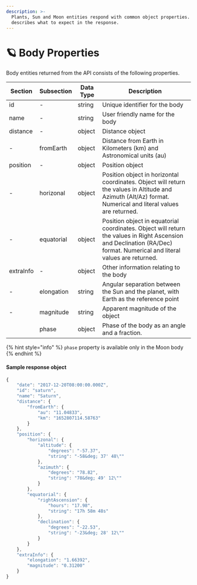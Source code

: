 ```yaml
---
description: >-
  Plants, Sun and Moon entities respond with common object properties. This page
  describes what to expect in the response.
---
```


# 🪐 Body Properties

Body entities returned from the API consists of the following properties.

| **Section** | **Subsection** | **Data Type** | **Description**                                                                                                                                                         |
| ----------- | -------------- | ------------- | ----------------------------------------------------------------------------------------------------------------------------------------------------------------------- |
| id          | -              | string        | Unique identifier for the body                                                                                                                                          |
| name        | -              | string        | User friendly name for the body                                                                                                                                         |
| distance    | -              | object        | Distance object                                                                                                                                                         |
| -           | fromEarth      | object        | Distance from Earth in Kilometers (km) and Astronomical units (au)                                                                                                      |
| position    | -              | object        | Position object                                                                                                                                                         |
| -           | horizonal      | object        | Position object in horizontal coordinates. Object will return the values in Altitude and Azimuth (Alt/Az) format. Numerical and literal values are returned.            |
| -           | equatorial     | object        | Position object in equatorial coordinates. Object will return the values in Right Ascension and Declination (RA/Dec) format. Numerical and literal values are returned. |
| extraInfo   | -              | object        | Other information relating to the body                                                                                                                                  |
| -           | elongation     | string        | Angular separation between the Sun and the planet, with Earth as the reference point                                                                                    |
| -           | magnitude      | string        | Apparent magnitude of the object                                                                                                                                        |
|             | phase          | object        | Phase of the body as an angle and a fraction.                                                                                                                           |

{% hint style="info" %}
`phase` property is available only in the Moon body&#x20;
{% endhint %}

#### Sample response object

```javascript
{
    "date": "2017-12-20T08:00:00.000Z",
    "id": "saturn",
    "name": "Saturn",
    "distance": {
        "fromEarth": {
            "au": "11.04833",
            "km": "1652807114.58763"
        }
    },
    "position": {
        "horizonal": {
            "altitude": {
                "degrees": "-57.37",
                "string": "-58&deg; 37' 48\""
            },
            "azimuth": {
                "degrees": "78.82",
                "string": "78&deg; 49' 12\""
            }
        },
        "equatorial": {
            "rightAscension": {
                "hours": "17.98",
                "string": "17h 58m 48s"
            },
            "declination": {
                "degrees": "-22.53",
                "string": "-23&deg; 28' 12\""
            }
        }
    },
    "extraInfo": {
        "elongation": "1.66392",
        "magnitude": "0.31200"
    }
}
```
